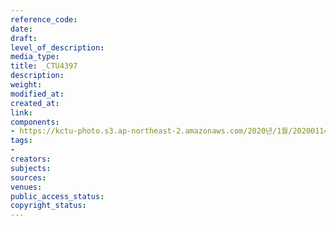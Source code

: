 ```yaml
---
reference_code: 
date: 
draft: 
level_of_description: 
media_type: 
title: _CTU4397
description: 
weight: 
modified_at: 
created_at: 
link: 
components:
- https://kctu-photo.s3.ap-northeast-2.amazonaws.com/2020년/1월/20200114_문중원+열사+상여+청와대+행진+8일차/_CTU4397.jpg
tags:
- 
creators: 
subjects: 
sources: 
venues: 
public_access_status: 
copyright_status: 
---
```

